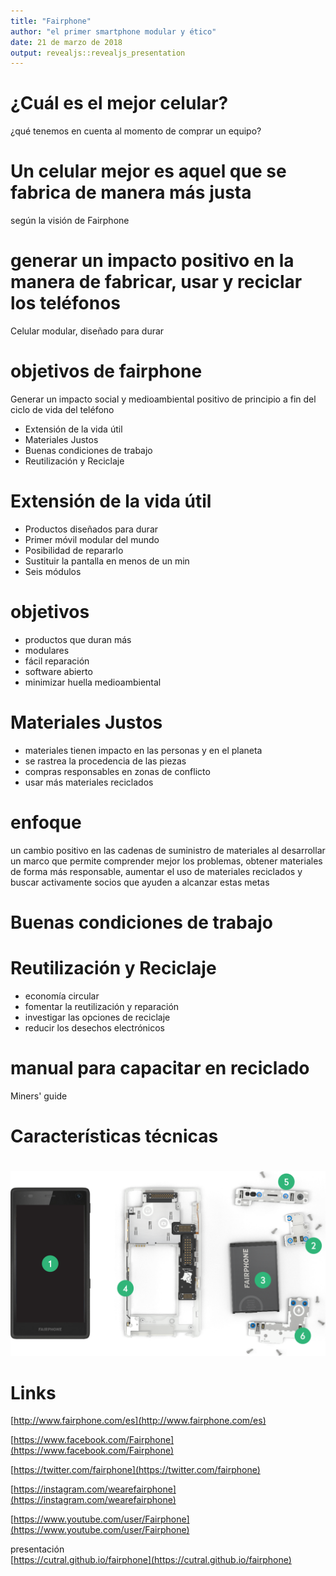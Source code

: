```yaml
---
title: "Fairphone"
author: "el primer smartphone modular y ético"
date: 21 de marzo de 2018
output: revealjs::revealjs_presentation
---
```


# ¿Cuál es el mejor celular?

¿qué tenemos en cuenta al momento de comprar un equipo?

# Un celular mejor es aquel que se fabrica de manera más justa

según la visión de Fairphone

# generar un impacto positivo en la manera de fabricar, usar y reciclar los teléfonos

Celular modular, diseñado para durar

# objetivos de fairphone

Generar un impacto social y medioambiental positivo de principio a fin del ciclo de vida del teléfono

- Extensión de la vida útil
- Materiales Justos
- Buenas condiciones de trabajo
- Reutilización y Reciclaje

# Extensión de la vida útil

- Productos diseñados para durar
- Primer móvil modular del mundo
- Posibilidad de repararlo
- Sustituir la pantalla en menos de un min
- Seis módulos

# objetivos

- productos que duran más
- modulares
- fácil reparación
- software abierto
- minimizar huella medioambiental


# Materiales Justos

- materiales tienen impacto en las personas y en el planeta
- se rastrea la procedencia de las piezas
- compras responsables en zonas de conflicto
- usar más materiales reciclados

# enfoque

un cambio positivo en las cadenas de suministro de materiales al desarrollar un marco que permite comprender mejor los problemas, obtener materiales de forma más responsable, aumentar el uso de materiales reciclados y buscar activamente socios que ayuden a alcanzar estas metas

# Buenas condiciones de trabajo

# Reutilización y Reciclaje

- economía circular
- fomentar la reutilización y reparación
- investigar las opciones de reciclaje
- reducir los desechos electrónicos

# manual para capacitar en reciclado

Miners' guide

# Características técnicas

#

![](img/sparepartsheader.png)

#

# Links

[http://www.fairphone.com/es](http://www.fairphone.com/es)

[https://www.facebook.com/Fairphone](https://www.facebook.com/Fairphone)

[https://twitter.com/fairphone](https://twitter.com/fairphone)

[https://instagram.com/wearefairphone](https://instagram.com/wearefairphone)

[https://www.youtube.com/user/Fairphone](https://www.youtube.com/user/Fairphone)

presentación  
[https://cutral.github.io/fairphone](https://cutral.github.io/fairphone)
